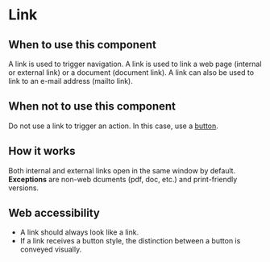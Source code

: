# Link

## When to use this component

A link is used to trigger navigation. A link is used to link a web page (internal or external link) or a document (document link). A link can also be used to link to an e-mail address (mailto link).

## When not to use this component

Do not use a link to trigger an action. In this case, use a <a href="{{path './button.html'}}">button</a>.

## How it works

Both internal and external links open in the same window by default. **Exceptions** are non-web dcuments (pdf, doc, etc.) and print-friendly versions.

## Web accessibility

* A link should always look like a link.
* If a link receives a button style, the distinction between a button is conveyed visually.